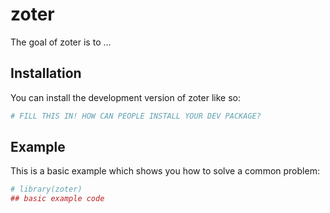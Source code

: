 
<!-- README.md is generated from README.Rmd. Please edit that file -->

# zoter

<!-- badges: start -->
<!-- badges: end -->

The goal of zoter is to …

## Installation

You can install the development version of zoter like so:

``` r
# FILL THIS IN! HOW CAN PEOPLE INSTALL YOUR DEV PACKAGE?
```

## Example

This is a basic example which shows you how to solve a common problem:

``` r
# library(zoter)
## basic example code
```
